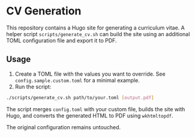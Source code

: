 # CV Generation

This repository contains a Hugo site for generating a curriculum vitae. A helper script `scripts/generate_cv.sh` can build the site using an additional TOML configuration file and export it to PDF.

## Usage

1. Create a TOML file with the values you want to override. See `config.sample.custom.toml` for a minimal example.
2. Run the script:

```bash
./scripts/generate_cv.sh path/to/your.toml [output.pdf]
```

The script merges `config.toml` with your custom file, builds the site with Hugo, and converts the generated HTML to PDF using `wkhtmltopdf`.

The original configuration remains untouched.
